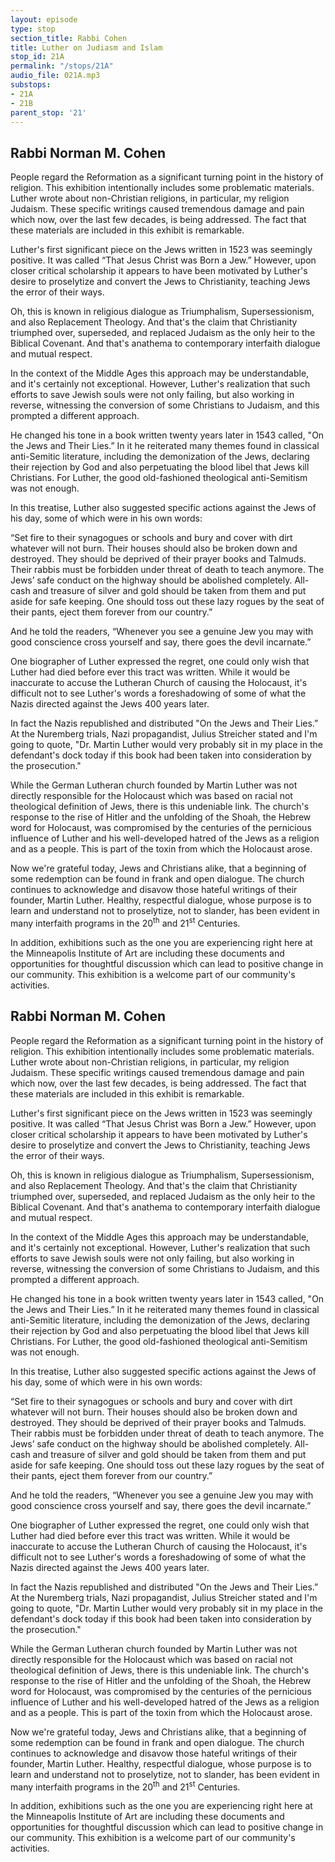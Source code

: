 ```yaml
---
layout: episode
type: stop
section_title: Rabbi Cohen
title: Luther on Judiasm and Islam
stop_id: 21A
permalink: "/stops/21A"
audio_file: 021A.mp3
substops:
- 21A
- 21B
parent_stop: '21'
---
```


## Rabbi Norman M. Cohen

People regard the Reformation as a significant turning point in the history of religion. This exhibition intentionally includes some problematic materials. Luther wrote about non-Christian religions, in particular, my religion Judaism. These specific writings caused tremendous damage and pain which now, over the last few decades, is being addressed. The fact that these materials are included in this exhibit is remarkable.

Luther's first significant piece on the Jews written in 1523 was seemingly positive. It was called “That Jesus Christ was Born a Jew.” However, upon closer critical scholarship it appears to have been motivated by Luther's desire to proselytize and convert the Jews to Christianity, teaching Jews the error of their ways.

Oh, this is known in religious dialogue as Triumphalism, Supersessionism, and also Replacement Theology. And that's the claim that Christianity triumphed over, superseded, and replaced Judaism as the only heir to the Biblical Covenant. And that's anathema to contemporary interfaith dialogue and mutual respect.

In the context of the Middle Ages this approach may be understandable, and it's certainly not exceptional. However, Luther's realization that such efforts to save Jewish souls were not only failing, but also working in reverse, witnessing the conversion of some Christians to Judaism, and this prompted a different approach.

He changed his tone in a book written twenty years later in 1543 called, "On the Jews and Their Lies.” In it he reiterated many themes found in classical anti-Semitic literature, including the demonization of the Jews, declaring their rejection by God and also perpetuating the blood libel that Jews kill Christians. For Luther, the good old-fashioned theological anti-Semitism was not enough.

In this treatise, Luther also suggested specific actions against the Jews of his day, some of which were in his own words:

“Set fire to their synagogues or schools and bury and cover with dirt whatever will not burn. Their houses should also be broken down and destroyed. They should be deprived of their prayer books and Talmuds. Their rabbis must be forbidden under threat of death to teach anymore. The Jews’ safe conduct on the highway should be abolished completely. All-cash and treasure of silver and gold should be taken from them and put aside for safe keeping. One should toss out these lazy rogues by the seat of their pants, eject them forever from our country.” 

And he told the readers, “Whenever you see a genuine Jew you may with good conscience cross yourself and say, there goes the devil incarnate.”

One biographer of Luther expressed the regret, one could only wish that Luther had died before ever this tract was written. While it would be inaccurate to accuse the Lutheran Church of causing the Holocaust, it's difficult not to see Luther's words a foreshadowing of some of what the Nazis directed against the Jews 400 years later.

In fact the Nazis republished and distributed "On the Jews and Their Lies.” At the Nuremberg trials, Nazi propagandist, Julius Streicher stated and I'm going to quote, "Dr. Martin Luther would very probably sit in my place in the defendant's dock today if this book had been taken into consideration by the prosecution."

While the German Lutheran church founded by Martin Luther was not directly responsible for the Holocaust which was based on racial not theological definition of Jews, there is this undeniable link. The church's response to the rise of Hitler and the unfolding of the Shoah, the Hebrew word for Holocaust, was compromised by the centuries of the pernicious influence of Luther and his well-developed hatred of the Jews as a religion and as a people. This is part of the toxin from which the Holocaust arose.

Now we're grateful today, Jews and Christians alike, that a beginning of some redemption can be found in frank and open dialogue. The church continues to acknowledge and disavow those hateful writings of their founder, Martin Luther. Healthy, respectful dialogue, whose purpose is to learn and understand not to proselytize, not to slander, has been evident in many interfaith programs in the 20<sup>th</sup> and 21<sup>st</sup> Centuries.

In addition, exhibitions such as the one you are experiencing right here at the Minneapolis Institute of Art are including these documents and opportunities for thoughtful discussion which can lead to positive change in our community. This exhibition is a welcome part of our community's activities.

## Rabbi Norman M. Cohen

People regard the Reformation as a significant turning point in the history of religion. This exhibition intentionally includes some problematic materials. Luther wrote about non-Christian religions, in particular, my religion Judaism. These specific writings caused tremendous damage and pain which now, over the last few decades, is being addressed. The fact that these materials are included in this exhibit is remarkable.

Luther's first significant piece on the Jews written in 1523 was seemingly positive. It was called “That Jesus Christ was Born a Jew.” However, upon closer critical scholarship it appears to have been motivated by Luther's desire to proselytize and convert the Jews to Christianity, teaching Jews the error of their ways.

Oh, this is known in religious dialogue as Triumphalism, Supersessionism, and also Replacement Theology. And that's the claim that Christianity triumphed over, superseded, and replaced Judaism as the only heir to the Biblical Covenant. And that's anathema to contemporary interfaith dialogue and mutual respect.

In the context of the Middle Ages this approach may be understandable, and it's certainly not exceptional. However, Luther's realization that such efforts to save Jewish souls were not only failing, but also working in reverse, witnessing the conversion of some Christians to Judaism, and this prompted a different approach.

He changed his tone in a book written twenty years later in 1543 called, "On the Jews and Their Lies.” In it he reiterated many themes found in classical anti-Semitic literature, including the demonization of the Jews, declaring their rejection by God and also perpetuating the blood libel that Jews kill Christians. For Luther, the good old-fashioned theological anti-Semitism was not enough.

In this treatise, Luther also suggested specific actions against the Jews of his day, some of which were in his own words:

“Set fire to their synagogues or schools and bury and cover with dirt whatever will not burn. Their houses should also be broken down and destroyed. They should be deprived of their prayer books and Talmuds. Their rabbis must be forbidden under threat of death to teach anymore. The Jews’ safe conduct on the highway should be abolished completely. All-cash and treasure of silver and gold should be taken from them and put aside for safe keeping. One should toss out these lazy rogues by the seat of their pants, eject them forever from our country.” 

And he told the readers, “Whenever you see a genuine Jew you may with good conscience cross yourself and say, there goes the devil incarnate.”

One biographer of Luther expressed the regret, one could only wish that Luther had died before ever this tract was written. While it would be inaccurate to accuse the Lutheran Church of causing the Holocaust, it's difficult not to see Luther's words a foreshadowing of some of what the Nazis directed against the Jews 400 years later.

In fact the Nazis republished and distributed "On the Jews and Their Lies.” At the Nuremberg trials, Nazi propagandist, Julius Streicher stated and I'm going to quote, "Dr. Martin Luther would very probably sit in my place in the defendant's dock today if this book had been taken into consideration by the prosecution."

While the German Lutheran church founded by Martin Luther was not directly responsible for the Holocaust which was based on racial not theological definition of Jews, there is this undeniable link. The church's response to the rise of Hitler and the unfolding of the Shoah, the Hebrew word for Holocaust, was compromised by the centuries of the pernicious influence of Luther and his well-developed hatred of the Jews as a religion and as a people. This is part of the toxin from which the Holocaust arose.

Now we're grateful today, Jews and Christians alike, that a beginning of some redemption can be found in frank and open dialogue. The church continues to acknowledge and disavow those hateful writings of their founder, Martin Luther. Healthy, respectful dialogue, whose purpose is to learn and understand not to proselytize, not to slander, has been evident in many interfaith programs in the 20<sup>th</sup> and 21<sup>st</sup> Centuries.

In addition, exhibitions such as the one you are experiencing right here at the Minneapolis Institute of Art are including these documents and opportunities for thoughtful discussion which can lead to positive change in our community. This exhibition is a welcome part of our community's activities.
